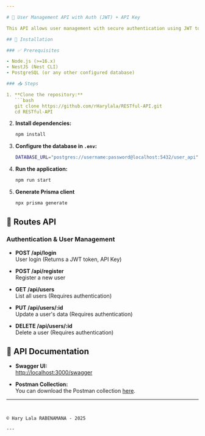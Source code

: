 ```yaml
---

# 🚀 User Management API with Auth (JWT) + API Key

This API allows user management with secure authentication using JWT tokens and API keys. It provides endpoints for user registration, authentication, and CRUD operations on user data.

## 📌 Installation

### ✅ Prerequisites

- Node.js (>=16.x)
- NestJS (Nest CLI)
- PostgreSQL (or any other configured database)

### 📥 Steps

1. **Clone the repository:**
   ```bash
   git clone https://github.com/rHarylala/RESTful-API.git
   cd RESTful-API
   ```

2. **Install dependencies:**
   ```bash
   npm install
   ```

3. **Configure the database in `.env`:**
   ```bash
   DATABASE_URL="postgres://username:password@localhost:5432/user_api"
   ```

4. **Run the application:**
   ```bash
   npm run start
   ```

5. **Generate Prisma client**      
   ```bash
   npx prisma generate
   ```

## 📡 Routes API

### Authentication & User Management

- **POST /api/login**  
  User login (Returns a JWT token, API Key)

- **POST /api/register**  
  Register a new user

- **GET /api/users**  
  List all users (Requires authentication)

- **PUT /api/users/:id**  
  Update a user's data (Requires authentication)

- **DELETE /api/users/:id**  
  Delete a user (Requires authentication)


## 📖 API Documentation

- **Swagger UI:**  
  [http://localhost:3000/swagger](http://localhost:3000/swagger)
  
- **Postman Collection:**  
  You can download the Postman collection [here](https://github.com/rHaryLala/RESTful-API/blob/master/REST%20API%20on%20NestJs%20-%20CRUD%2C%20test%20%26%20variable.postman_collection.json).

---
```


© Hary Lala RABENAMANA - 2025

---

